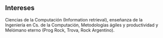 ## Intereses

Ciencias de la Computación (Information retrieval), enseñanza de la Ingeniería en Cs. de la Computación, Metodologías ágiles y productividad y Melómano eterno (Prog Rock, Trova, Rock Argentino).
